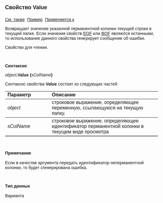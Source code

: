 ﻿<html>
<head>
<title>Текущий вид просмотра\Value</title>
</head>

<body>

<p><strong><font size="4" face="Arial">Свойство Value<br>
<br>
</font></strong><font face="Arial"><a href="../Frmpttel.html">См. также</a>&nbsp;
<a href="../../Examples/E_FrmPttel_Update.html">Пример</a>&nbsp; <a
href="../Frmpttel.html">Применяется к</a></font></p>

<p><font face="Arial">Возвращает значение указанной перманентной 
колонки текущей строки в текущей папке. Если значения свойств <a href="EOF.html">
EOF</a> или <a
href="BOF.html">BOF</a> являются истинными, то использование данного свойства 
генерирует сообщение об ошибке.</font></p>

<p><font face="Arial">Свойство для чтения. </font></p>

<p class="label">&nbsp;</p>

<p class="label"><font face="Arial"><b>Синтаксис</b></font></p>

<p><font face="Arial"><em>object</em><strong>.Value (</strong><em>sColName</em><strong>)</strong></font></p>

<p><font face="Arial">Синтаксис свойства <strong>Value</strong>
состоит из следующих частей:</font></p>

<table border="1" cellPadding="5" cols="2" frame="below" rules="rows">
<TBODY>
  <tr vAlign="top">
    <td class="label" width="29%"><font face="Arial"><b>Параметр</b></font></td>
    <td class="label" width="71%"><font face="Arial"><strong>Описание</strong></font></td>
  </tr>
  <tr>
    <td width="29%"><em><font face="Arial">object</font></em></td>
    <td width="71%"><font face="Arial">строковое выражение, 
	определяющее переменную, ссылающуюся на текущую папку.</font></td>
  </tr>
  <tr>
    <td width="29%"><em><font face="Arial">sColName</font></em></td>
    <td width="71%"><font face="Arial">строковое выражение, 
	определяющее идентификатор перманентной колонки в текущем виде просмотра</font></td>
  </tr>
</table>

<p class="label">&nbsp;</p>

<p class="label"><font face="Arial"><b>Примечание<br>
<br>
</b>Если в качестве аргумента передать идентификатор неперманентной колонки, то 
будет сгенерирована ошибка.</font></p>

<p class="label">&nbsp;</p>

<p class="label"><font face="Arial"><b>Тип данных<br>
<br>
</b>Варианта</font></p>
</body>
</html>
